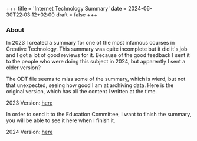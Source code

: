 +++
title = 'Internet Technology Summary'
date = 2024-06-30T22:03:12+02:00
draft = false
+++

### About

In 2023 I created a summary for one of the most infamous courses in Creative Technology. This summary was quite incomplete but it did it's job and I got a lot of good reviews for it. 
Because of the good feedback I sent it to the people who were doing this subject in 2024, but apparently I sent a older version?

The ODT file seems to miss some of the summary, which is wierd, but not that unexpected, seeing how good I am at archiving data. 
Here is the original version, which has all the content I written at the time. 

2023 Version: [here](/docs/inttech_2023.pdf) 

In order to send it to the Education Committee, I want to finish the summary, you will be able to see it here when I finish it.  

2024 Version: [here](/docs/inttech_2024.pdf) 
